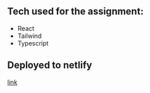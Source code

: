 ## Tech used for the assignment:

- React
- Tailwind
- Typescript


## Deployed to netlify

[link](https://stirring-sunflower-2cf3e4.netlify.app/) 
